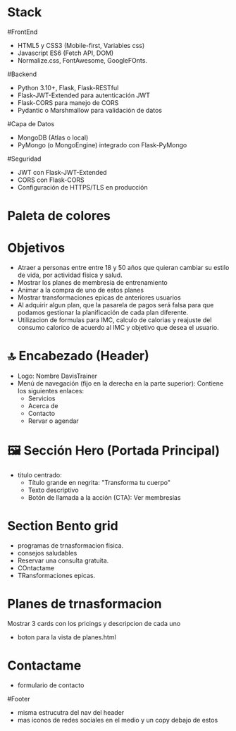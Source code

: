 # Stack


#FrontEnd
- HTML5 y CSS3 (Mobile-first, Variables css)
- Javascript ES6 (Fetch API, DOM)
- Normalize.css, FontAwesome, GoogleFOnts.

#Backend
- Python 3.10+, Flask, Flask-RESTful
- Flask-JWT-Extended para autenticación JWT
- Flask-CORS para manejo de CORS
- Pydantic o Marshmallow para validación de datos

#Capa de Datos
- MongoDB (Atlas o local)
- PyMongo (o MongoEngine) integrado con Flask-PyMongo

#Seguridad
- JWT con Flask-JWT-Extended
- CORS con Flask-CORS
- Configuración de HTTPS/TLS en producción


# Paleta de colores


# Objetivos
- Atraer a personas entre entre 18 y 50 años que quieran cambiar su estilo de vida, por actividad física y salud.
- Mostrar los planes de membresía de entrenamiento
- Animar a la compra de uno de estos planes 
- Mostrar transformaciones epicas de anteriores usuarios
- Al adquirir algun plan, que la pasarela de pagos será falsa para que podamos gestionar la planificación de cada plan diferente.
- Utilizacion de formulas para IMC, calculo de calorias y reajuste del consumo calorico de acuerdo al IMC y objetivo que desea el usuario.


# 🔝 Encabezado (Header)
- Logo: Nombre DavisTrainer
- Menú de navegación (fijo en la derecha en la parte superior): Contiene los siguientes enlaces:
  - Servicios
  - Acerca de
  - Contacto
  - Rervar o agendar


# 🖼️ Sección Hero (Portada Principal)
- titulo centrado:
  - Título grande en negrita: "Transforma tu cuerpo"
  - Texto descriptivo
  - Botón de llamada a la acción (CTA): Ver membresías

# Section Bento grid
 - programas de trnasformacion fisica.
 - consejos saludables
 - Reservar una consulta gratuita.
 - COntactame
 - TRansformaciones epicas.

# Planes de trnasformacion
Mostrar 3 cards con los pricings y descripcion de cada uno
- boton para la vista de planes.html

# Contactame
 - formulario de contacto

 #Footer
  - misma estrucutra del nav del header
  - mas iconos de redes sociales en el medio y un copy debajo de estos